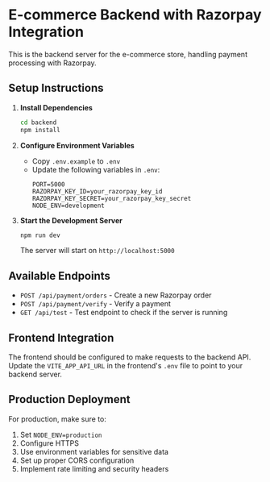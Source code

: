# E-commerce Backend with Razorpay Integration

This is the backend server for the e-commerce store, handling payment processing with Razorpay.

## Setup Instructions

1. **Install Dependencies**
   ```bash
   cd backend
   npm install
   ```

2. **Configure Environment Variables**
   - Copy `.env.example` to `.env`
   - Update the following variables in `.env`:
     ```
     PORT=5000
     RAZORPAY_KEY_ID=your_razorpay_key_id
     RAZORPAY_KEY_SECRET=your_razorpay_key_secret
     NODE_ENV=development
     ```

3. **Start the Development Server**
   ```bash
   npm run dev
   ```
   The server will start on `http://localhost:5000`

## Available Endpoints

- `POST /api/payment/orders` - Create a new Razorpay order
- `POST /api/payment/verify` - Verify a payment
- `GET /api/test` - Test endpoint to check if the server is running

## Frontend Integration

The frontend should be configured to make requests to the backend API. Update the `VITE_APP_API_URL` in the frontend's `.env` file to point to your backend server.

## Production Deployment

For production, make sure to:
1. Set `NODE_ENV=production`
2. Configure HTTPS
3. Use environment variables for sensitive data
4. Set up proper CORS configuration
5. Implement rate limiting and security headers
